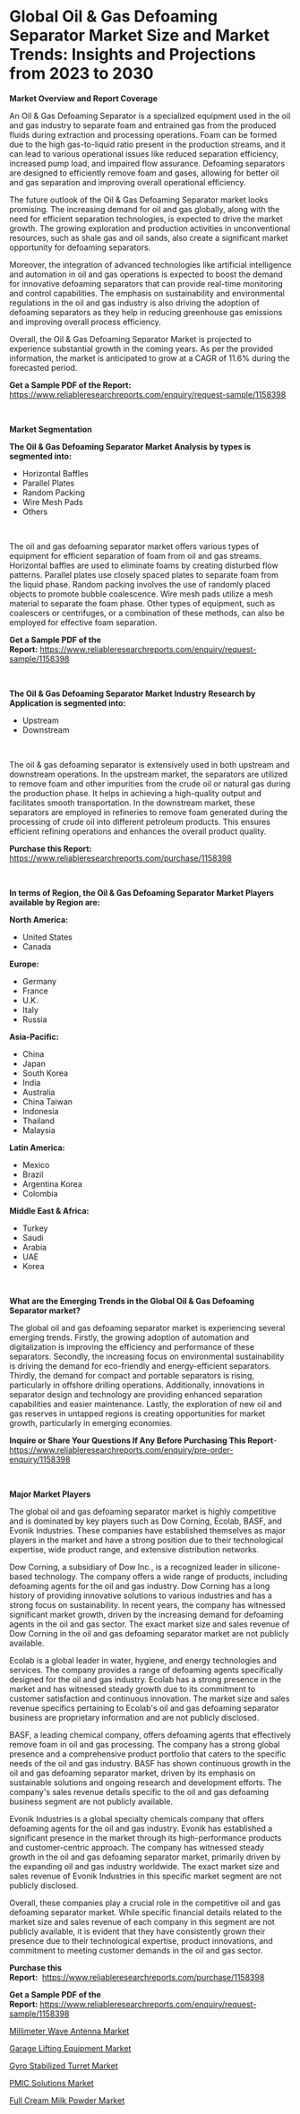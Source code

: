 <p><h1>Global Oil & Gas Defoaming Separator Market Size and Market Trends: Insights and Projections from 2023 to 2030</h1></p><p><strong>Market Overview and Report Coverage</strong></p>
<p><p>An Oil & Gas Defoaming Separator is a specialized equipment used in the oil and gas industry to separate foam and entrained gas from the produced fluids during extraction and processing operations. Foam can be formed due to the high gas-to-liquid ratio present in the production streams, and it can lead to various operational issues like reduced separation efficiency, increased pump load, and impaired flow assurance. Defoaming separators are designed to efficiently remove foam and gases, allowing for better oil and gas separation and improving overall operational efficiency.</p><p>The future outlook of the Oil & Gas Defoaming Separator market looks promising. The increasing demand for oil and gas globally, along with the need for efficient separation technologies, is expected to drive the market growth. The growing exploration and production activities in unconventional resources, such as shale gas and oil sands, also create a significant market opportunity for defoaming separators.</p><p>Moreover, the integration of advanced technologies like artificial intelligence and automation in oil and gas operations is expected to boost the demand for innovative defoaming separators that can provide real-time monitoring and control capabilities. The emphasis on sustainability and environmental regulations in the oil and gas industry is also driving the adoption of defoaming separators as they help in reducing greenhouse gas emissions and improving overall process efficiency.</p><p>Overall, the Oil & Gas Defoaming Separator Market is projected to experience substantial growth in the coming years. As per the provided information, the market is anticipated to grow at a CAGR of 11.6% during the forecasted period.</p></p>
<p><strong>Get a Sample PDF of the Report:</strong> <a href="https://www.reliableresearchreports.com/enquiry/request-sample/1158398">https://www.reliableresearchreports.com/enquiry/request-sample/1158398</a></p>
<p>&nbsp;</p>
<p><strong>Market Segmentation</strong></p>
<p><strong>The Oil & Gas Defoaming Separator Market Analysis by types is segmented into:</strong></p>
<p><ul><li>Horizontal Baffles</li><li>Parallel Plates</li><li>Random Packing</li><li>Wire Mesh Pads</li><li>Others</li></ul></p>
<p>&nbsp;</p>
<p><p>The oil and gas defoaming separator market offers various types of equipment for efficient separation of foam from oil and gas streams. Horizontal baffles are used to eliminate foams by creating disturbed flow patterns. Parallel plates use closely spaced plates to separate foam from the liquid phase. Random packing involves the use of randomly placed objects to promote bubble coalescence. Wire mesh pads utilize a mesh material to separate the foam phase. Other types of equipment, such as coalescers or centrifuges, or a combination of these methods, can also be employed for effective foam separation.</p></p>
<p><strong>Get a Sample PDF of the Report:</strong>&nbsp;<a href="https://www.reliableresearchreports.com/enquiry/request-sample/1158398">https://www.reliableresearchreports.com/enquiry/request-sample/1158398</a></p>
<p>&nbsp;</p>
<p><strong>The Oil & Gas Defoaming Separator Market Industry Research by Application is segmented into:</strong></p>
<p><ul><li>Upstream</li><li>Downstream</li></ul></p>
<p>&nbsp;</p>
<p><p>The oil & gas defoaming separator is extensively used in both upstream and downstream operations. In the upstream market, the separators are utilized to remove foam and other impurities from the crude oil or natural gas during the production phase. It helps in achieving a high-quality output and facilitates smooth transportation. In the downstream market, these separators are employed in refineries to remove foam generated during the processing of crude oil into different petroleum products. This ensures efficient refining operations and enhances the overall product quality.</p></p>
<p><strong>Purchase this Report:</strong>&nbsp; <a href="https://www.reliableresearchreports.com/purchase/1158398">https://www.reliableresearchreports.com/purchase/1158398</a></p>
<p>&nbsp;</p>
<p><strong>In terms of Region, the Oil & Gas Defoaming Separator Market Players available by Region are:</strong></p>
<p>
    <p> <strong> North America: </strong>
        <ul>
            <li>United States</li>
            <li>Canada</li>
        </ul>
        </p> 
    <p> <strong> Europe: </strong>
        <ul>
            <li>Germany</li>
            <li>France</li>
            <li>U.K.</li>
            <li>Italy</li>
            <li>Russia</li>
        </ul>
        </p> 
    <p> <strong> Asia-Pacific: </strong>
        <ul>
            <li>China</li>
            <li>Japan</li>
            <li>South Korea</li>
            <li>India</li>
            <li>Australia</li>
            <li>China Taiwan</li>
            <li>Indonesia</li>
            <li>Thailand</li>
            <li>Malaysia</li>
        </ul>
        </p> 
    <p> <strong> Latin America: </strong>
        <ul>
            <li>Mexico</li>
            <li>Brazil</li>
            <li>Argentina Korea</li>
            <li>Colombia</li>
        </ul>
        </p> 
    <p> <strong> Middle East & Africa: </strong>
        <ul>
            <li>Turkey</li>
            <li>Saudi</li>
            <li>Arabia</li>
            <li>UAE</li>
            <li>Korea</li>
        </ul>
    </p>
    </p>
<p>&nbsp;</p>
<p><strong>What are the Emerging Trends in the Global Oil & Gas Defoaming Separator market?</strong></p>
<p><p>The global oil and gas defoaming separator market is experiencing several emerging trends. Firstly, the growing adoption of automation and digitalization is improving the efficiency and performance of these separators. Secondly, the increasing focus on environmental sustainability is driving the demand for eco-friendly and energy-efficient separators. Thirdly, the demand for compact and portable separators is rising, particularly in offshore drilling operations. Additionally, innovations in separator design and technology are providing enhanced separation capabilities and easier maintenance. Lastly, the exploration of new oil and gas reserves in untapped regions is creating opportunities for market growth, particularly in emerging economies.</p></p>
<p><strong>Inquire or Share Your Questions If Any Before Purchasing This Report</strong>- <a href="https://www.reliableresearchreports.com/enquiry/pre-order-enquiry/1158398">https://www.reliableresearchreports.com/enquiry/pre-order-enquiry/1158398</a></p>
<p>&nbsp;</p>
<p><strong>Major Market Players</strong></p>
<p><p>The global oil and gas defoaming separator market is highly competitive and is dominated by key players such as Dow Corning, Ecolab, BASF, and Evonik Industries. These companies have established themselves as major players in the market and have a strong position due to their technological expertise, wide product range, and extensive distribution networks.</p><p>Dow Corning, a subsidiary of Dow Inc., is a recognized leader in silicone-based technology. The company offers a wide range of products, including defoaming agents for the oil and gas industry. Dow Corning has a long history of providing innovative solutions to various industries and has a strong focus on sustainability. In recent years, the company has witnessed significant market growth, driven by the increasing demand for defoaming agents in the oil and gas sector. The exact market size and sales revenue of Dow Corning in the oil and gas defoaming separator market are not publicly available.</p><p>Ecolab is a global leader in water, hygiene, and energy technologies and services. The company provides a range of defoaming agents specifically designed for the oil and gas industry. Ecolab has a strong presence in the market and has witnessed steady growth due to its commitment to customer satisfaction and continuous innovation. The market size and sales revenue specifics pertaining to Ecolab's oil and gas defoaming separator business are proprietary information and are not publicly disclosed.</p><p>BASF, a leading chemical company, offers defoaming agents that effectively remove foam in oil and gas processing. The company has a strong global presence and a comprehensive product portfolio that caters to the specific needs of the oil and gas industry. BASF has shown continuous growth in the oil and gas defoaming separator market, driven by its emphasis on sustainable solutions and ongoing research and development efforts. The company's sales revenue details specific to the oil and gas defoaming business segment are not publicly available.</p><p>Evonik Industries is a global specialty chemicals company that offers defoaming agents for the oil and gas industry. Evonik has established a significant presence in the market through its high-performance products and customer-centric approach. The company has witnessed steady growth in the oil and gas defoaming separator market, primarily driven by the expanding oil and gas industry worldwide. The exact market size and sales revenue of Evonik Industries in this specific market segment are not publicly disclosed.</p><p>Overall, these companies play a crucial role in the competitive oil and gas defoaming separator market. While specific financial details related to the market size and sales revenue of each company in this segment are not publicly available, it is evident that they have consistently grown their presence due to their technological expertise, product innovations, and commitment to meeting customer demands in the oil and gas sector.</p></p>
<p><strong>Purchase this Report:</strong>&nbsp;&nbsp;<a href="https://www.reliableresearchreports.com/purchase/1158398">https://www.reliableresearchreports.com/purchase/1158398</a></p>
<p></p>
<p><strong>Get a Sample PDF of the Report:</strong>&nbsp;<a href="https://www.reliableresearchreports.com/enquiry/request-sample/1158398">https://www.reliableresearchreports.com/enquiry/request-sample/1158398</a></p>
<p><p><a href="https://www.linkedin.com/pulse/millimeter-wave-antenna-market-insights-players-forecast-yy2we/">Millimeter Wave Antenna Market</a></p><p><a href="https://medium.com/@kelsitorphy644/garage-lifting-equipment-market-size-growth-forecast-2023-2030-3f91c5ec030e">Garage Lifting Equipment Market</a></p><p><a href="https://www.linkedin.com/pulse/gyro-stabilized-turret-market-size-2023-2030-global-industrial-cguue/">Gyro Stabilized Turret Market</a></p><p><a href="https://www.linkedin.com/pulse/pmic-solutions-market-size-share-global-analysis-report-2023--cq4ie/">PMIC Solutions Market</a></p><p><a href="https://medium.com/@marvinhug741/full-cream-milk-powder-market-size-growth-forecast-2023-2030-8a11d0f6d7a2">Full Cream Milk Powder Market</a></p></p>